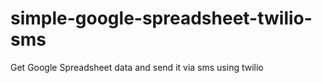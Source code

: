 # simple-google-spreadsheet-twilio-sms
Get Google Spreadsheet data and send it via sms using twilio
